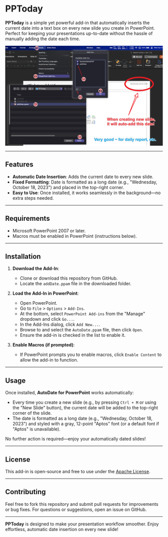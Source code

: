 # PPToday
**PPToday** is a simple yet powerful add-in that automatically inserts the current date into a text box on every new slide you create in PowerPoint. Perfect for keeping your presentations up-to-date without the hassle of manually adding the date each time.

<img src="https://github.com/lmytime/PPToday/blob/main/howto.png?raw=true" alt="HowToUse">

---

## Features
- **Automatic Date Insertion**: Adds the current date to every new slide.
- **Fixed Formatting**: Date is formatted as a long date (e.g., "Wednesday, October 18, 2023") and placed in the top-right corner.
- **Easy to Use**: Once installed, it works seamlessly in the background—no extra steps needed.

---

## Requirements
- Microsoft PowerPoint 2007 or later.
- Macros must be enabled in PowerPoint (instructions below).

---

## Installation

1. **Download the Add-In**:
   - Clone or download this repository from GitHub.
   - Locate the `addDate.ppam` file in the downloaded folder.

2. **Load the Add-In in PowerPoint**:
   - Open PowerPoint.
   - Go to `File` > `Options` > `Add-Ins`.
   - At the bottom, select `PowerPoint Add-ins` from the "Manage" dropdown and click `Go...`.
   - In the Add-Ins dialog, click `Add New...`.
   - Browse to and select the `AutoDate.ppam` file, then click `Open`.
   - Ensure the add-in is checked in the list to enable it.

3. **Enable Macros (if prompted)**:
   - If PowerPoint prompts you to enable macros, click `Enable Content` to allow the add-in to function.

---

## Usage
Once installed, **AutoDate for PowerPoint** works automatically:
- Every time you create a new slide (e.g., by pressing `Ctrl + M` or using the "New Slide" button), the current date will be added to the top-right corner of the slide.
- The date is formatted as a long date (e.g., "Wednesday, October 18, 2023") and styled with a gray, 12-point "Aptos" font (or a default font if "Aptos" is unavailable).

No further action is required—enjoy your automatically dated slides!

---

## License
This add-in is open-source and free to use under the [Apache License](LICENSE).

---

## Contributing
Feel free to fork this repository and submit pull requests for improvements or bug fixes. For questions or suggestions, open an issue on GitHub.

---

**PPToday** is designed to make your presentation workflow smoother. Enjoy effortless, automatic date insertion on every new slide!
